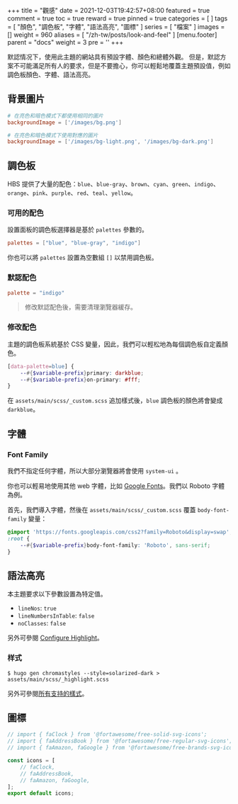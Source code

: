 +++
title = "觀感"
date = 2021-12-03T19:42:57+08:00
featured = true
comment = true
toc = true
reward = true
pinned = true
categories = [
]
tags = [
  "顏色",
  "調色板",
  "字體",
  "語法高亮",
  "圖標"
]
series = [
  "檔案"
]
images = []
weight = 960
aliases = [
  "/zh-tw/posts/look-and-feel"
]
[menu.footer]
  parent = "docs"
  weight = 3
  pre = '<i class="fas fa-fw fa-palette"></i>'
+++

默認情况下，使用此主題的網站具有預設字體、顏色和總體外觀。 但是，默認方案不可能滿足所有人的要求，但是不要擔心，你可以輕鬆地覆蓋主題預設值，例如調色板顏色、字體、語法高亮。

<!--more-->

## 背景圖片

```toml {title="config/_default/params.toml"}
# 在亮色和暗色模式下都使用相同的圖片
backgroundImage = ['/images/bg.png']

# 在亮色和暗色模式下使用對應的圖片
backgroundImage = ['/images/bg-light.png', '/images/bg-dark.png']
```

## 調色板

HBS 提供了大量的配色：`blue`、`blue-gray`、`brown`、`cyan`、`green`、`indigo`、`orange`、`pink`、`purple`、`red`、`teal`、`yellow`。

### 可用的配色

設置面板的調色板選擇器是基於 `palettes` 參數的。

```toml {title="config/_default/params.toml"}
palettes = ["blue", "blue-gray", "indigo"]
```

你也可以將 `palettes` 設置為空數組 `[]` 以禁用調色板。

### 默認配色

```toml {title="config/_default/params.toml"}
palette = "indigo"
```

> 修改默認配色後，需要清理瀏覽器緩存。

### 修改配色

主題的調色板系統基於 CSS 變量，因此，我們可以輕松地為每個調色板自定義顏色。

```scss {title="assets/main/scss/_custom.scss"}
[data-palette=blue] {
    --#{$variable-prefix}primary: darkblue;
    --#{$variable-prefix}on-primary: #fff;
}
```

在 `assets/main/scss/_custom.scss` 追加樣式後，`blue` 調色板的顏色將會變成 `darkblue`。

## 字體

### Font Family

我們不指定任何字體，所以大部分瀏覽器將會使用 `system-ui` 。

你也可以輕易地使用其他 web 字體，比如 [Google Fonts](https://fonts.google.com/)。我們以 Roboto 字體為例。

首先，我們導入字體，然後在 `assets/main/scss/_custom.scss` 覆蓋 `body-font-family` 變量：

```scss {title="assets/main/scss/_custom.scss"}
@import 'https://fonts.googleapis.com/css2?family=Roboto&display=swap';
:root {
    --#{$variable-prefix}body-font-family: 'Roboto', sans-serif;
}
```

## 語法高亮

本主題要求以下參數設置為特定值。

- `lineNos`: `true`
- `lineNumbersInTable`: `false`
- `noClasses`: `false`

另外可參閱 [Configure Highlight](https://gohugo.io/getting-started/configuration-markup#highlight)。

### 样式

```shell
$ hugo gen chromastyles --style=solarized-dark > assets/main/scss/_highlight.scss
```

另外可參閱[所有支持的樣式](https://xyproto.github.io/splash/docs/all.html)。

## 圖標

```js {title="assets/icons/custom.js"}
// import { faClock } from '@fortawesome/free-solid-svg-icons';
// import { faAddressBook } from '@fortawesome/free-regular-svg-icons';
// import { faAmazon, faGoogle } from '@fortawesome/free-brands-svg-icons';

const icons = [
    // faClock,
    // faAddressBook,
    // faAmazon, faGoogle,
];
export default icons;
```
